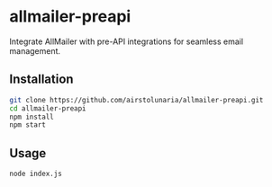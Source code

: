 # allmailer-preapi

Integrate AllMailer with pre-API integrations for seamless email management.

## Installation

```bash
git clone https://github.com/airstolunaria/allmailer-preapi.git
cd allmailer-preapi
npm install
npm start
```

## Usage
```bash
node index.js
```
